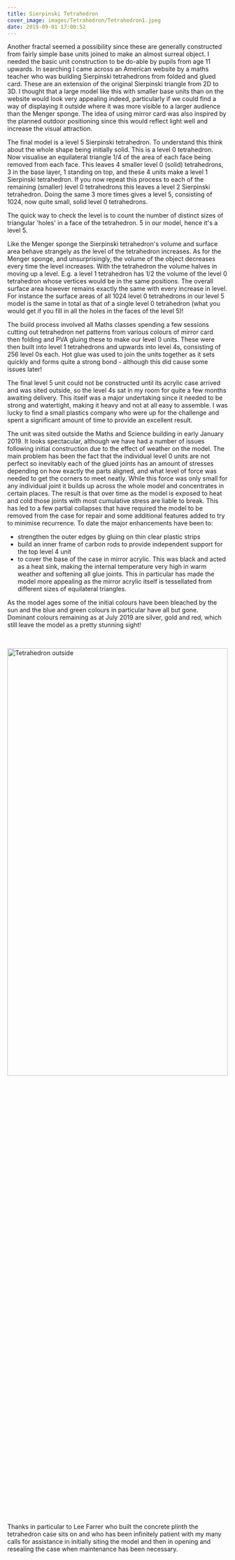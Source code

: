 ```yaml
---
title: Sierpinski Tetrahedron
cover_image: images/Tetrahedron/Tetrahedron1.jpeg
date: 2019-09-01 17:00:52
---
```

<!--

<p>After building the <a href="https://mathsmodels.co.uk/2019/01/04/MengerSponge/">level 3 Menger sponge</a> in 2017 I was looking for another project where I could involve all pupils at my school with construction of another mathematical object on a similar scale, and ideally as visually striking.</p>

-->

Another fractal seemed a possibility since these are generally constructed from fairly simple base units joined to make an almost surreal object.  I needed the basic unit construction to be do-able by pupils from age 11 upwards.  In searching I came across an American website by a maths teacher who was building Sierpinski tetrahedrons from folded and glued card.  These are an extension of the original Sierpinski triangle from 2D to 3D.  I thought that a large model like this with smaller base units than on the website would look very appealing indeed, particularly if we could find a way of displaying it outside where it was more visible to a larger audience than the Menger sponge.  The idea of using mirror card was also inspired by the planned outdoor positioning since this would reflect light well and increase the visual attraction.

The final model is a level 5 Sierpinski tetrahedron.  To understand this think about the whole shape being initially solid.  This is a level 0 tetrahedron.  Now visualise an equilateral triangle 1/4 of the area of each face being removed from each face.  This leaves 4 smaller level 0 (solid) tetrahedrons, 3 in the base layer, 1 standing on top, and these 4 units make a level 1 Sierpinski tetrahedron.  If you now repeat this process to each of the remaining (smaller) level 0 tetrahedrons this leaves a level 2 Sierpinski tetrahedron.  Doing the same 3 more times gives a level 5, consisting of 1024, now quite small, solid level 0 tetrahedrons.

The quick way to check the level is to count the number of distinct sizes of triangular 'holes' in a face of the tetrahedron.  5 in our model, hence it's a level 5.

Like the Menger sponge the Sierpinski tetrahedron's volume and surface area behave strangely as the level of the tetrahedron increases.  As for the Menger sponge, and unsurprisingly, the volume of the object decreases every time the level increases.  With the tetrahedron the volume halves in moving up a level.  E.g. a level 1 tetrahedron has 1/2 the volume of the level 0 tetrahedron whose vertices would be in the same positions.  The overall surface area however remains exactly the same with every increase in level.  For instance the surface areas of all 1024 level 0 tetrahedrons in our level 5 model is the same in total as that of a single level 0 tetrahedron (what you would get if you fill in all the holes in the faces of the level 5)!

The build process involved all Maths classes spending a few sessions cutting out tetrahedron net patterns from various colours of mirror card then folding and PVA gluing these to make our level 0 units.  These were then built into level 1 tetrahedrons and upwards into level 4s, consisting of 256 level 0s each.  Hot glue was used to join the units together as it sets quickly and forms quite a strong bond - although this did cause some issues later!

The final level 5 unit could not be constructed until its acrylic case arrived and was sited outside, so the level 4s sat in my room for quite a few months awaiting delivery.  This itself was a major undertaking since it needed to be strong and watertight, making it heavy and not at all easy to assemble.  I was lucky to find a small plastics company who were up for the challenge and spent a significant amount of time to provide an excellent result.

The unit was sited outside the Maths and Science building in early January 2019.  It looks spectacular, although we have had a number of issues following initial construction due to the effect of weather on the model.  The main problem has been the fact that the individual level 0 units are not perfect so inevitably each of the glued joints has an amount of stresses depending on how exactly the parts aligned, and what level of force was needed to get the corners to meet neatly.  While this force was only small for any individual joint it builds up across the whole model and concentrates in certain places.  The result is that over time as the model is exposed to heat and cold those joints with most cumulative stress are liable to break.  This has led to a few partial collapses that have required the model to be removed from the case for repair and some additional features added to try to minimise recurrence.  To date the major enhancements have been to:
- strengthen the outer edges by gluing on thin clear plastic strips
- build an inner frame of carbon rods to provide independent support for the top level 4 unit
- to cover the base of the case in mirror acrylic.  This was black and acted as a heat sink, making the internal temperature very high in warm weather and softening all glue joints.  This in particular has made the model more appealing as the mirror acrylic itself is tessellated from different sizes of equilateral triangles.

As the model ages some of the initial colours have been bleached by the sun and the blue and green colours in particular have all but gone.  Dominant colours remaining as at July 2019 are silver, gold and red, which still leave the model as a pretty stunning sight!

<br>

<img src="/images/Tetrahedron/Tetrahedron_2.jpeg" alt="Tetrahedron outside"
	title="Tetrahedron outside" width="100%" height="50%" />

<br>

Thanks in particular to Lee Farrer who built the concrete plinth the tetrahedron case sits on and who has been infinitely patient with my many calls for assistance in initially siting the model and then in opening and resealing the case when maintenance has been necessary.

